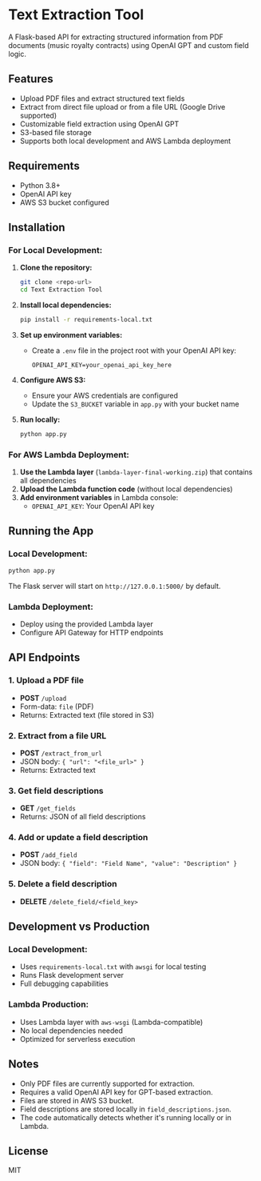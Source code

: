# Text Extraction Tool

A Flask-based API for extracting structured information from PDF documents (music royalty contracts) using OpenAI GPT and custom field logic.

## Features
- Upload PDF files and extract structured text fields
- Extract from direct file upload or from a file URL (Google Drive supported)
- Customizable field extraction using OpenAI GPT
- S3-based file storage
- Supports both local development and AWS Lambda deployment

## Requirements
- Python 3.8+
- OpenAI API key
- AWS S3 bucket configured

## Installation

### For Local Development:

1. **Clone the repository:**
   ```bash
   git clone <repo-url>
   cd Text Extraction Tool
   ```

2. **Install local dependencies:**
   ```bash
   pip install -r requirements-local.txt
   ```

3. **Set up environment variables:**
   - Create a `.env` file in the project root with your OpenAI API key:
     ```env
     OPENAI_API_KEY=your_openai_api_key_here
     ```

4. **Configure AWS S3:**
   - Ensure your AWS credentials are configured
   - Update the `S3_BUCKET` variable in `app.py` with your bucket name

5. **Run locally:**
   ```bash
   python app.py
   ```

### For AWS Lambda Deployment:

1. **Use the Lambda layer** (`lambda-layer-final-working.zip`) that contains all dependencies
2. **Upload the Lambda function code** (without local dependencies)
3. **Add environment variables** in Lambda console:
   - `OPENAI_API_KEY`: Your OpenAI API key

## Running the App

### Local Development:
```bash
python app.py
```
The Flask server will start on `http://127.0.0.1:5000/` by default.

### Lambda Deployment:
- Deploy using the provided Lambda layer
- Configure API Gateway for HTTP endpoints

## API Endpoints

### 1. Upload a PDF file
- **POST** `/upload`
- Form-data: `file` (PDF)
- Returns: Extracted text (file stored in S3)

### 2. Extract from a file URL
- **POST** `/extract_from_url`
- JSON body: `{ "url": "<file_url>" }`
- Returns: Extracted text

### 3. Get field descriptions
- **GET** `/get_fields`
- Returns: JSON of all field descriptions

### 4. Add or update a field description
- **POST** `/add_field`
- JSON body: `{ "field": "Field Name", "value": "Description" }`

### 5. Delete a field description
- **DELETE** `/delete_field/<field_key>`

## Development vs Production

### Local Development:
- Uses `requirements-local.txt` with `awsgi` for local testing
- Runs Flask development server
- Full debugging capabilities

### Lambda Production:
- Uses Lambda layer with `aws-wsgi` (Lambda-compatible)
- No local dependencies needed
- Optimized for serverless execution

## Notes
- Only PDF files are currently supported for extraction.
- Requires a valid OpenAI API key for GPT-based extraction.
- Files are stored in AWS S3 bucket.
- Field descriptions are stored locally in `field_descriptions.json`.
- The code automatically detects whether it's running locally or in Lambda.

## License
MIT 